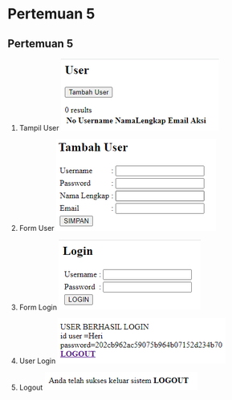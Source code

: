 # Pertemuan 5

## Pertemuan 5

1. Tampil User
   ![Tampil](./Screenshot/Tampil.png)

2. Form User
   ![FormUser](./Screenshot/Tambah.png)

3. Form Login
   ![FormLogin](./Screenshot/Login.png)

4. User Login
   ![UserLogin](./Screenshot/CekLogin.png)

5. Logout
   ![Logout](./Screenshot/Logout.png)
